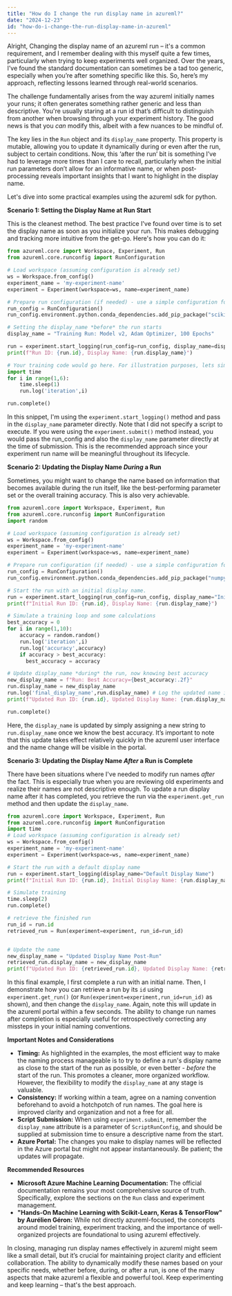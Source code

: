 ```yaml
---
title: "How do I change the run display name in azureml?"
date: "2024-12-23"
id: "how-do-i-change-the-run-display-name-in-azureml"
---
```


Alright,  Changing the display name of an azureml run – it's a common requirement, and I remember dealing with this myself quite a few times, particularly when trying to keep experiments well organized. Over the years, I’ve found the standard documentation can sometimes be a tad too generic, especially when you’re after something specific like this. So, here’s my approach, reflecting lessons learned through real-world scenarios.

The challenge fundamentally arises from the way azureml initially names your runs; it often generates something rather generic and less than descriptive. You're usually staring at a run id that’s difficult to distinguish from another when browsing through your experiment history. The good news is that you *can* modify this, albeit with a few nuances to be mindful of.

The key lies in the `Run` object and its `display_name` property. This property is mutable, allowing you to update it dynamically during or even after the run, subject to certain conditions. Now, this ‘after the run’ bit is something I’ve had to leverage more times than I care to recall, particularly when the initial run parameters don’t allow for an informative name, or when post-processing reveals important insights that I want to highlight in the display name.

Let's dive into some practical examples using the azureml sdk for python.

**Scenario 1: Setting the Display Name at Run Start**

This is the cleanest method. The best practice I've found over time is to set the display name as soon as you initialize your run. This makes debugging and tracking more intuitive from the get-go. Here's how you can do it:

```python
from azureml.core import Workspace, Experiment, Run
from azureml.core.runconfig import RunConfiguration

# Load workspace (assuming configuration is already set)
ws = Workspace.from_config()
experiment_name = 'my-experiment-name'
experiment = Experiment(workspace=ws, name=experiment_name)

# Prepare run configuration (if needed) - use a simple configuration for this example
run_config = RunConfiguration()
run_config.environment.python.conda_dependencies.add_pip_package("scikit-learn") # adding a simple dependency example

# Setting the display_name *before* the run starts
display_name = "Training Run: Model v2, Adam Optimizer, 100 Epochs"

run = experiment.start_logging(run_config=run_config, display_name=display_name)
print(f"Run ID: {run.id}, Display Name: {run.display_name}")

# Your training code would go here. For illustration purposes, lets simulate training.
import time
for i in range(1,6):
    time.sleep(1)
    run.log('iteration',i)

run.complete()

```
In this snippet, I'm using the `experiment.start_logging()` method and pass in the `display_name` parameter directly. Note that I did not specify a script to execute. If you were using the `experiment.submit()` method instead, you would pass the run_config and also the `display_name` parameter directly at the time of submission. This is the recommended approach since your experiment run name will be meaningful throughout its lifecycle.

**Scenario 2: Updating the Display Name *During* a Run**

Sometimes, you might want to change the name based on information that becomes available during the run itself, like the best-performing parameter set or the overall training accuracy. This is also very achievable.

```python
from azureml.core import Workspace, Experiment, Run
from azureml.core.runconfig import RunConfiguration
import random

# Load workspace (assuming configuration is already set)
ws = Workspace.from_config()
experiment_name = 'my-experiment-name'
experiment = Experiment(workspace=ws, name=experiment_name)

# Prepare run configuration (if needed) - use a simple configuration for this example
run_config = RunConfiguration()
run_config.environment.python.conda_dependencies.add_pip_package("numpy") # adding a simple dependency example

# Start the run with an initial display name.
run = experiment.start_logging(run_config=run_config, display_name="Initial Run")
print(f"Initial Run ID: {run.id}, Display Name: {run.display_name}")

# Simulate a training loop and some calculations
best_accuracy = 0
for i in range(1,10):
    accuracy = random.random()
    run.log('iteration',i)
    run.log('accuracy',accuracy)
    if accuracy > best_accuracy:
      best_accuracy = accuracy

# Update display_name *during* the run, now knowing best accuracy
new_display_name = f"Run: Best Accuracy={best_accuracy:.2f}"
run.display_name = new_display_name
run.log('final_display_name',run.display_name) # Log the updated name if required
print(f"Updated Run ID: {run.id}, Updated Display Name: {run.display_name}")

run.complete()
```
Here, the `display_name` is updated by simply assigning a new string to `run.display_name` once we know the best accuracy. It’s important to note that this update takes effect relatively quickly in the azureml user interface and the name change will be visible in the portal.

**Scenario 3: Updating the Display Name *After* a Run is Complete**

There have been situations where I've needed to modify run names *after* the fact. This is especially true when you are reviewing old experiments and realize their names are not descriptive enough. To update a run display name after it has completed, you retrieve the run via the `experiment.get_run` method and then update the `display_name`.

```python
from azureml.core import Workspace, Experiment, Run
from azureml.core.runconfig import RunConfiguration
import time
# Load workspace (assuming configuration is already set)
ws = Workspace.from_config()
experiment_name = 'my-experiment-name'
experiment = Experiment(workspace=ws, name=experiment_name)

# Start the run with a default display name
run = experiment.start_logging(display_name="Default Display Name")
print(f"Initial Run ID: {run.id}, Initial Display Name: {run.display_name}")

# Simulate training
time.sleep(2)
run.complete()

# retrieve the finished run
run_id = run.id
retrieved_run = Run(experiment=experiment, run_id=run_id)


# Update the name
new_display_name = "Updated Display Name Post-Run"
retrieved_run.display_name = new_display_name
print(f"Updated Run ID: {retrieved_run.id}, Updated Display Name: {retrieved_run.display_name}")
```
In this final example, I first complete a run with an initial name. Then, I demonstrate how you can retrieve a run by its `id` using `experiment.get_run()` (or `Run(experiment=experiment,run_id=run_id)` as shown), and then change the `display_name`. Again, note this will update in the azureml portal within a few seconds. The ability to change run names after completion is especially useful for retrospectively correcting any missteps in your initial naming conventions.

**Important Notes and Considerations**

*   **Timing:** As highlighted in the examples, the most efficient way to make the naming process manageable is to try to define a run's display name as close to the start of the run as possible, or even better - *before* the start of the run. This promotes a cleaner, more organized workflow. However, the flexibility to modify the `display_name` at any stage is valuable.
*   **Consistency:** If working within a team, agree on a naming convention beforehand to avoid a hotchpotch of run names. The goal here is improved clarity and organization and not a free for all.
*   **Script Submission:** When using `experiment.submit`, remember the `display_name` attribute is a parameter of `ScriptRunConfig`, and should be supplied at submission time to ensure a descriptive name from the start.
*   **Azure Portal:** The changes you make to display names will be reflected in the Azure portal but might not appear instantaneously. Be patient; the updates will propagate.

**Recommended Resources**

*   **Microsoft Azure Machine Learning Documentation:** The official documentation remains your most comprehensive source of truth. Specifically, explore the sections on the `Run` class and experiment management.
*   **"Hands-On Machine Learning with Scikit-Learn, Keras & TensorFlow" by Aurélien Géron:** While not directly azureml-focused, the concepts around model training, experiment tracking, and the importance of well-organized projects are foundational to using azureml effectively.

In closing, managing run display names effectively in azureml might seem like a small detail, but it’s crucial for maintaining project clarity and efficient collaboration. The ability to dynamically modify these names based on your specific needs, whether before, during, or after a run, is one of the many aspects that make azureml a flexible and powerful tool. Keep experimenting and keep learning – that's the best approach.
